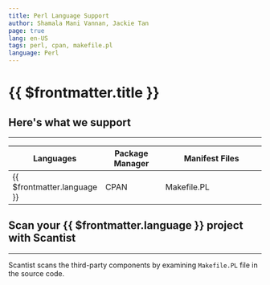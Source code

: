 ```yaml
---
title: Perl Language Support
author: Shamala Mani Vannan, Jackie Tan
page: true
lang: en-US
tags: perl, cpan, makefile.pl
language: Perl
---
```

<script setup>
import LanguageHeader from './components/LanguageHeader.vue'
</script>

<ClientOnly>

# {{ $frontmatter.title }}

<LanguageHeader :language="$frontmatter.language"/>

## Here's what we support

<hr class="thick" />

<table>
    <thead>
        <th>Languages</th>
        <th>Package Manager</th>
        <th>Manifest Files</th>
    </thead>
    <tbody>
        <tr>
            <td>{{ $frontmatter.language }}</td>
            <td width="33.33%">CPAN</td>
            <td width="100%">Makefile.PL</td>
        </tr>
    </tbody>
</table>

## Scan your {{ $frontmatter.language }} project with Scantist

<hr class="thick" />

Scantist scans the third-party components by examining `Makefile.PL` file in the source code.

<!--@include: ../../parts/maximize-results.md-->

</ClientOnly>
